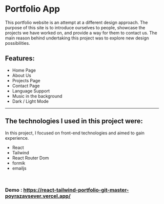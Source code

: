 # Portfolio App

This portfolio website is an attempt at a different design approach. The purpose 
of this site is to introduce ourselves to people, showcase the projects we have 
worked on, and provide a way for them to contact us. The main reason behind 
undertaking this project was to explore new design possibilities.


## Features:

- Home Page
- About Us 
- Projects Page
- Contact Page
- Language Support
- Music in the background
- Dark / Light Mode


---



## The technologies I used in this project were:

In this project, I focused on front-end technologies and aimed to gain experience.
- React
- Tailwind
- React Router Dom
- formik
- emailjs


<br>

### Demo : https://react-tailwind-portfolio-git-master-poyrazavsever.vercel.app/
